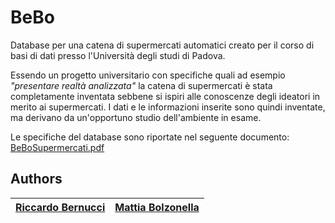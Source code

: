 # BeBo
Database per una catena di supermercati automatici creato per il corso di basi di dati presso l'Università degli studi di Padova.

Essendo un progetto universitario con specifiche quali ad esempio <i>"presentare realtà analizzata"</i> la catena di supermercati è stata completamente inventata sebbene si ispiri alle conoscenze degli ideatori in merito ai supermercati. I dati e le informazioni inserite sono quindi inventate, ma derivano da un'opportuno studio dell'ambiente in esame.

Le specifiche del database sono riportate nel seguente documento: <a href="https://github.com/riccardobek/BeBo/blob/master/BeBoSupermercati.pdf">BeBoSupermercati.pdf</a>

## Authors
| [Riccardo Bernucci](https://github.com/riccardobek) | [Mattia Bolzonella](https://github.com/KamiShire) |
|---|---|
